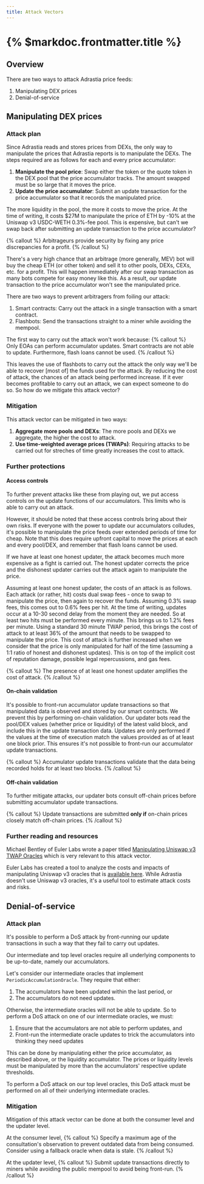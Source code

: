 ```yaml
---
title: Attack Vectors
---
```


# {% $markdoc.frontmatter.title %}

## Overview

There are two ways to attack Adrastia price feeds:
1. Manipulating DEX prices
2. Denial-of-service

## Manipulating DEX prices

### Attack plan

Since Adrastia reads and stores prices from DEXs, the only way to manipulate the prices that Adrastia reports is to manipulate the DEXs. The steps required are as follows for each and every price accumulator:
1. **Manipulate the pool price**: Swap either the token or the quote token in the DEX pool that the price accumulator tracks. The amount swapped must be so large that it moves the price.
2. **Update the price accumulator**: Submit an update transaction for the price accumulator so that it records the manipulated price.

The more liquidity in the pool, the more it costs to move the price. At the time of writing, it costs $27M to manipulate the price of ETH by -10% at the Uniswap v3 USDC-WETH 0.3%-fee pool. This is expensive, but can't we swap back after submitting an update transaction to the price accumulator?

{% callout %}
Arbitrageurs provide security by fixing any price discrepancies for a profit.
{% /callout %}

There's a very high chance that an arbitrage (more generally, MEV) bot will buy the cheap ETH (or other token) and sell it to other pools, DEXs, CEXs, etc. for a profit. This will happen immediately after our swap transaction as many bots compete for easy money like this. As a result, our update transaction to the price accumulator won't see the manipulated price.

There are two ways to prevent arbitragers from foiling our attack:
1. Smart contracts: Carry out the attack in a single transaction with a smart contract.
2. Flashbots: Send the transactions straight to a miner while avoiding the mempool.

The first way to carry out the attack won't work because:
{% callout %}
Only EOAs can perform accumulator updates. Smart contracts are not able to update. Furthermore, flash loans cannot be used.
{% /callout %}

This leaves the use of flashbots to carry out the attack the only way we'll be able to recover [most of] the funds used for the attack. By reducing the cost of attack, the chances of an attack being performed increase. If it ever becomes profitable to carry out an attack, we can expect someone to do so. So how do we mitigate this attack vector?

### Mitigation

This attack vector can be mitigated in two ways:
1. **Aggregate more pools and DEXs**: The more pools and DEXs we aggregate, the higher the cost to attack.
2. **Use time-weighted average prices (TWAPs)**: Requiring attacks to be carried out for streches of time greatly increases the cost to attack.

### Further protections

#### Access controls

To further prevent attacks like these from playing out, we put access controls on the update functions of our accumulators. This limits who is able to carry out an attack.

However, it should be noted that these access controls bring about their own risks. If everyone with the power to update our accumulators colludes, it's possible to manipulate the price feeds over extended periods of time for cheap. Note that this does require upfront capital to move the prices at each and every pool/DEX, and remember that flash loans cannot be used.

If we have at least one honest updater, the attack becomes much more expensive as a fight is carried out. The honest updater corrects the price and the dishonest updater carries out the attack again to manipulate the price.

Assuming at least one honest updater, the costs of an attack is as follows. Each attack (or rather, hit) costs dual swap fees - once to swap to manipulate the price, then again to recover the funds. Assuming 0.3% swap fees, this comes out to 0.6% fees per hit. At the time of writing, updates occur at a 10-30 second delay from the moment they are needed. So at least two hits must be performed every minute. This brings us to 1.2% fees per minute. Using a standard 30 minute TWAP period, this brings the cost of attack to at least 36% of the amount that needs to be swapped to manipulate the price. This cost of attack is further increased when we consider that the price is only manipulated for half of the time (assuming a 1:1 ratio of honest and dishonest updates). This is on top of the implicit cost of reputation damage, possible legal repercussions, and gas fees.

{% callout %}
The presence of at least one honest updater amplifies the cost of attack.
{% /callout %}

#### On-chain validation

It's possible to front-run accumulator update transactions so that manipulated data is observed and stored by our smart contracts. We prevent this by performing on-chain validation. Our updater bots read the pool/DEX values (whether price or liquidity) of the latest valid block, and include this in the update transaction data. Updates are only performed if the values at the time of execution match the values provided as of at least one block prior. This ensures it's not possible to front-run our accumulator update transactions.

{% callout %}
Accumulator update transactions validate that the data being recorded holds for at least two blocks.
{% /callout %}

#### Off-chain validation

To further mitigate attacks, our updater bots consult off-chain prices before submitting accumulator update transactions.

{% callout %}
Update transactions are submitted **only if** on-chain prices closely match off-chain prices.
{% /callout %}

### Further reading and resources

Michael Bentley of Euler Labs wrote a paper titled [Manipulating Uniswap v3 TWAP Oracles](https://github.com/adrastia-oracle/uni-v3-twap-manipulation/blob/master/cost-of-attack.pdf) which is very relevant to this attack vector.

Euler Labs has created a tool to analyze the costs and impacts of manipulating Uniswap v3 oracles that is [available here](https://oracle.euler.finance/). While Adrastia doesn't use Uniswap v3 oracles, it's a useful tool to estimate attack costs and risks.

## Denial-of-service

### Attack plan

It's possible to perform a DoS attack by front-running our update transactions in such a way that they fail to carry out updates.

Our intermediate and top level oracles require all underlying components to be up-to-date, namely our accumulators.

Let's consider our intermediate oracles that implement `PeriodicAccumulationOracle`. They require that either:
1. The accumulators have been updated within the last period, or
2. The accumulators do not need updates.

Otherwise, the intermediate oracles will not be able to update. So to perform a DoS attack on one of our intermediate oracles, we must:
1. Ensure that the accumulators are not able to perform updates, and
2. Front-run the intermediate oracle updates to trick the accumulators into thinking they need updates

This can be done by manipulating either the price accumulator, as described above, or the liquidity accumulator. The prices or liquidity levels must be manipulated by more than the accumulators' respective update thresholds.

To perform a DoS attack on our top level oracles, this DoS attack must be performed on all of their underlying intermediate oracles.

### Mitigation

Mitigation of this attack vector can be done at both the consumer level and the updater level.

At the consumer level,
{% callout %}
Specify a maximum age of the consultation's observation to prevent outdated data from being consumed. Consider using a fallback oracle when data is stale.
{% /callout %}

At the updater level,
{% callout %}
Submit update transactions directly to miners while avoiding the public mempool to avoid being front-run.
{% /callout %}